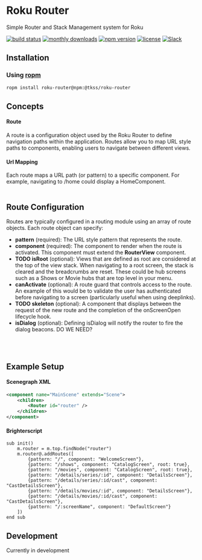 # Roku Router
Simple Router and Stack Management system for Roku


[![build status](https://img.shields.io/github/workflow/status/TKSS-Software/roku-router/build.yml?logo=github&branch=master)](https://github.com/TKSS-Software/roku-router/actions?query=branch%3Amaster+workflow%3Abuild)
[![monthly downloads](https://img.shields.io/npm/dm/@tkss/roku-router.svg?sanitize=true&logo=npm&logoColor=)](https://npmcharts.com/compare/@tkss/roku-router?minimal=true)
[![npm version](https://img.shields.io/npm/v/@tkss/roku-router.svg?logo=npm)](https://www.npmjs.com/package/@tkss/roku-router)
[![license](https://img.shields.io/github/license/TKSS-Software/roku-router.svg)](LICENSE)
[![Slack](https://img.shields.io/badge/Slack-RokuCommunity-4A154B?logo=slack)](https://join.slack.com/t/rokudevelopers/shared_invite/zt-4vw7rg6v-NH46oY7hTktpRIBM_zGvwA)




## Installation
### Using [ropm](https://www.npmjs.com/package/roku-router)
```bash
ropm install roku-router@npm:@tkss/roku-router
```

## Concepts
#### Route
A route is a configuration object used by the Roku Router to define navigation paths within the application. Routes allow you to map URL style paths to components, enabling users to navigate between different views.

#### Url Mapping
Each route maps a URL path (or pattern) to a specific component. For example, navigating to /home could display a HomeComponent.
<br/><br/>
## Route Configuration
Routes are typically configured in a routing module using an array of route objects. Each route object can specify:
- **pattern** (required): The URL style pattern that represents the route.
- **component** (required): The component to render when the route is activated. This component must extend the **RouterView** component.
- **TODO isRoot** (optional): Views that are defined as root are considered at the top of the view stack. When navigating to a root screen, the stack is cleared and the breadcrumbs are reset.  These could be hub screens such as a Shows or Movie hubs that are top level in your menu.
- **canActivate** (optional): A route guard that controls access to the route. An example of this would be to validate the user has authenticated before navigating to a screen (particularly useful when using deeplinks).
- **TODO skeleton** (optional): A component that displays between the request of the new route and the completion of the onScreenOpen lifecycle hook.
- **isDialog** (optional): Defining isDialog will notify the router to fire the dialog beacons. DO WE NEED?

<br/><br/>
## Example Setup
#### Scenegraph XML
```XML
<component name="MainScene" extends="Scene">
	<children>
		<Router id="router" />
	</children>
</component>

```
#### Brighterscript
```brighterscript
sub init()
    m.router = m.top.findNode("router")
    m.router@.addRoutes([
        {pattern: "/", component: "WelcomeScreen"},
        {pattern: "/shows", component: "CatalogScreen", root: true},
        {pattern: "/movies", component: "CatalogScreen", root: true},
        {pattern: "/details/series/:id", component: "DetailsScreen"},
        {pattern: "/details/series/:id/cast", component: "CastDetailsScreen"},
        {pattern: "/details/movies/:id", component: "DetailsScreen"},
        {pattern: "/details/movies/:id/cast", component: "CastDetailsScreen"},
        {pattern: "/:screenName", component: "DefaultScreen"}
    ])
end sub
```

## Development

Currently in development
